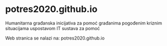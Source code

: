 # potres2020.github.io
Humanitarna građanska inicijativa za pomoć građanima pogođenim kriznim situacijama uspostavom IT sustava za pomoć

Web stranica se nalazi na: potres2020.github.io
